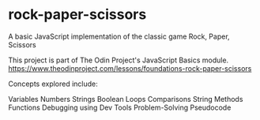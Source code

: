# rock-paper-scissors
A basic JavaScript implementation of the classic game Rock, Paper, Scissors

This project is part of The Odin Project's JavaScript Basics module.
https://www.theodinproject.com/lessons/foundations-rock-paper-scissors

Concepts explored include:

Variables
Numbers
Strings
Boolean
Loops
Comparisons
String Methods
Functions
Debugging using Dev Tools
Problem-Solving
Pseudocode


